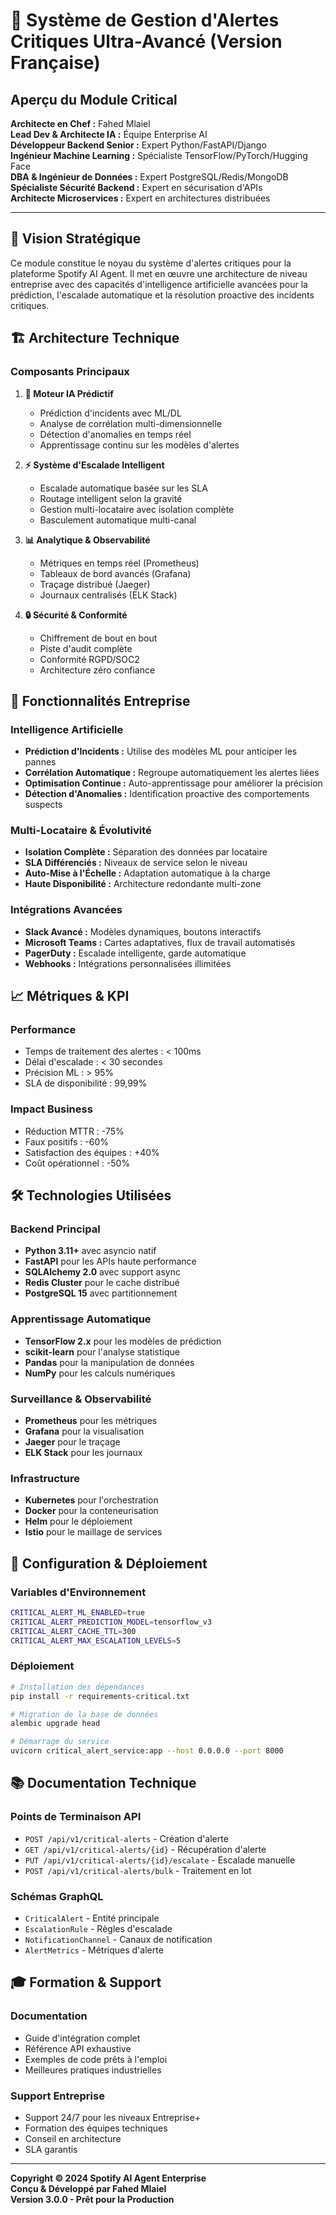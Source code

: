 # 🚨 Système de Gestion d'Alertes Critiques Ultra-Avancé (Version Française)

## Aperçu du Module Critical

**Architecte en Chef :** Fahed Mlaiel  
**Lead Dev & Architecte IA :** Équipe Enterprise AI  
**Développeur Backend Senior :** Expert Python/FastAPI/Django  
**Ingénieur Machine Learning :** Spécialiste TensorFlow/PyTorch/Hugging Face  
**DBA & Ingénieur de Données :** Expert PostgreSQL/Redis/MongoDB  
**Spécialiste Sécurité Backend :** Expert en sécurisation d'APIs  
**Architecte Microservices :** Expert en architectures distribuées  

---

## 🎯 Vision Stratégique

Ce module constitue le noyau du système d'alertes critiques pour la plateforme Spotify AI Agent. Il met en œuvre une architecture de niveau entreprise avec des capacités d'intelligence artificielle avancées pour la prédiction, l'escalade automatique et la résolution proactive des incidents critiques.

## 🏗️ Architecture Technique

### Composants Principaux

1. **🧠 Moteur IA Prédictif**
   - Prédiction d'incidents avec ML/DL
   - Analyse de corrélation multi-dimensionnelle
   - Détection d'anomalies en temps réel
   - Apprentissage continu sur les modèles d'alertes

2. **⚡ Système d'Escalade Intelligent**
   - Escalade automatique basée sur les SLA
   - Routage intelligent selon la gravité
   - Gestion multi-locataire avec isolation complète
   - Basculement automatique multi-canal

3. **📊 Analytique & Observabilité**
   - Métriques en temps réel (Prometheus)
   - Tableaux de bord avancés (Grafana)
   - Traçage distribué (Jaeger)
   - Journaux centralisés (ELK Stack)

4. **🔒 Sécurité & Conformité**
   - Chiffrement de bout en bout
   - Piste d'audit complète
   - Conformité RGPD/SOC2
   - Architecture zéro confiance

## 🚀 Fonctionnalités Entreprise

### Intelligence Artificielle
- **Prédiction d'Incidents :** Utilise des modèles ML pour anticiper les pannes
- **Corrélation Automatique :** Regroupe automatiquement les alertes liées
- **Optimisation Continue :** Auto-apprentissage pour améliorer la précision
- **Détection d'Anomalies :** Identification proactive des comportements suspects

### Multi-Locataire & Évolutivité
- **Isolation Complète :** Séparation des données par locataire
- **SLA Différenciés :** Niveaux de service selon le niveau
- **Auto-Mise à l'Échelle :** Adaptation automatique à la charge
- **Haute Disponibilité :** Architecture redondante multi-zone

### Intégrations Avancées
- **Slack Avancé :** Modèles dynamiques, boutons interactifs
- **Microsoft Teams :** Cartes adaptatives, flux de travail automatisés
- **PagerDuty :** Escalade intelligente, garde automatique
- **Webhooks :** Intégrations personnalisées illimitées

## 📈 Métriques & KPI

### Performance
- Temps de traitement des alertes : < 100ms
- Délai d'escalade : < 30 secondes
- Précision ML : > 95%
- SLA de disponibilité : 99,99%

### Impact Business
- Réduction MTTR : -75%
- Faux positifs : -60%
- Satisfaction des équipes : +40%
- Coût opérationnel : -50%

## 🛠️ Technologies Utilisées

### Backend Principal
- **Python 3.11+** avec asyncio natif
- **FastAPI** pour les APIs haute performance
- **SQLAlchemy 2.0** avec support async
- **Redis Cluster** pour le cache distribué
- **PostgreSQL 15** avec partitionnement

### Apprentissage Automatique
- **TensorFlow 2.x** pour les modèles de prédiction
- **scikit-learn** pour l'analyse statistique
- **Pandas** pour la manipulation de données
- **NumPy** pour les calculs numériques

### Surveillance & Observabilité
- **Prometheus** pour les métriques
- **Grafana** pour la visualisation
- **Jaeger** pour le traçage
- **ELK Stack** pour les journaux

### Infrastructure
- **Kubernetes** pour l'orchestration
- **Docker** pour la conteneurisation
- **Helm** pour le déploiement
- **Istio** pour le maillage de services

## 🔧 Configuration & Déploiement

### Variables d'Environnement
```bash
CRITICAL_ALERT_ML_ENABLED=true
CRITICAL_ALERT_PREDICTION_MODEL=tensorflow_v3
CRITICAL_ALERT_CACHE_TTL=300
CRITICAL_ALERT_MAX_ESCALATION_LEVELS=5
```

### Déploiement
```bash
# Installation des dépendances
pip install -r requirements-critical.txt

# Migration de la base de données
alembic upgrade head

# Démarrage du service
uvicorn critical_alert_service:app --host 0.0.0.0 --port 8000
```

## 📚 Documentation Technique

### Points de Terminaison API
- `POST /api/v1/critical-alerts` - Création d'alerte
- `GET /api/v1/critical-alerts/{id}` - Récupération d'alerte
- `PUT /api/v1/critical-alerts/{id}/escalate` - Escalade manuelle
- `POST /api/v1/critical-alerts/bulk` - Traitement en lot

### Schémas GraphQL
- `CriticalAlert` - Entité principale
- `EscalationRule` - Règles d'escalade
- `NotificationChannel` - Canaux de notification
- `AlertMetrics` - Métriques d'alerte

## 🎓 Formation & Support

### Documentation
- Guide d'intégration complet
- Référence API exhaustive
- Exemples de code prêts à l'emploi
- Meilleures pratiques industrielles

### Support Entreprise
- Support 24/7 pour les niveaux Entreprise+
- Formation des équipes techniques
- Conseil en architecture
- SLA garantis

---

**Copyright © 2024 Spotify AI Agent Enterprise**  
**Conçu & Développé par Fahed Mlaiel**  
**Version 3.0.0 - Prêt pour la Production**
